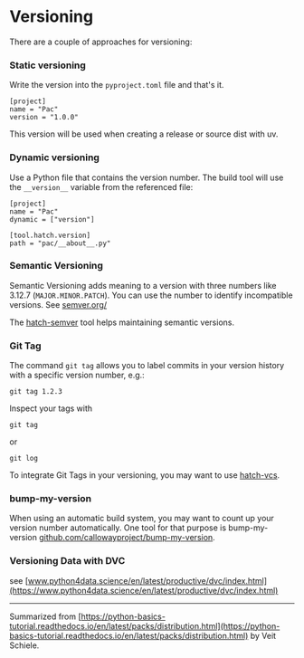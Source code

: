 
# Versioning

There are a couple of approaches for versioning:

### Static versioning

Write the version into the `pyproject.toml` file and that's it.

    [project]
    name = "Pac"
    version = "1.0.0"

This version will be used when creating a release or source dist with uv.

### Dynamic versioning

Use a Python file that contains the version number. The build tool will use the `__version__` variable from the referenced file: 

    [project]
    name = "Pac"
    dynamic = ["version"]

    [tool.hatch.version]
    path = "pac/__about__.py"

### Semantic Versioning

Semantic Versioning adds meaning to a version with three numbers like 3.12.7 (`MAJOR.MINOR.PATCH`). You can use the number to identify incompatible versions. See [semver.org/](https://semver.org/)

The [hatch-semver](https://github.com/fleetingbytes/hatch-semver) tool helps maintaining semantic versions.

### Git Tag
The command `git tag` allows you to label commits in your version history with a specific version number, e.g.:

    git tag 1.2.3

Inspect your tags with

    git tag

or

    git log

To integrate Git Tags in your versioning, you may want to use [hatch-vcs](https://github.com/ofek/hatch-vcs).

### bump-my-version

When using an automatic build system, you may want to count up your version number automatically.
One tool for that purpose is bump-my-version [github.com/callowayproject/bump-my-version](https://github.com/callowayproject/bump-my-version).

### Versioning Data with DVC

see [www.python4data.science/en/latest/productive/dvc/index.html](https://www.python4data.science/en/latest/productive/dvc/index.html)

----

Summarized from [https://python-basics-tutorial.readthedocs.io/en/latest/packs/distribution.html](https://python-basics-tutorial.readthedocs.io/en/latest/packs/distribution.html) by Veit Schiele.
